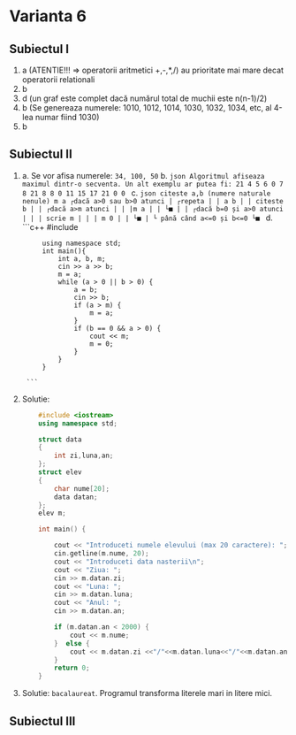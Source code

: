 # Varianta 6

## Subiectul I
1. a (ATENTIE!!! => operatorii aritmetici +,-,*,/) au prioritate mai mare decat operatorii relationali
2. b
3. d (un graf este complet dacă numărul total de muchii este n(n-1)/2)
4. b (Se genereaza numerele: 1010, 1012, 1014, 1030, 1032, 1034, etc, al 4-lea numar fiind 1030)
5. b
## Subiectul II
1. 
    a. Se vor afisa numerele: `34, 100, 50`
    b. 
        ```json
            Algoritmul afiseaza maximul dintr-o secventa.
            Un alt exemplu ar putea fi: 21 4 5 6 0 7 8 21 8 8 0 11 15 17 21 0 0
        ```
    c.
        ```json
            citeste a,b (numere naturale nenule)
            m a
            ┌dacă a>0 sau b>0 atunci
            | ┌repeta
            | | a b
            | | citeste b
            | | ┌dacă a>m atunci
            | | |m a
            | | └■
            | | ┌dacă b=0 și a>0 atunci
            | | | scrie m
            | | | m 0
            | | └■
            | └ până când a<=0 și b<=0
            └■
        ```
    d.
        ```c++
            #include <iostream>

            using namespace std;
            int main(){
                int a, b, m;
                cin >> a >> b;
                m = a;
                while (a > 0 || b > 0) {
                    a = b;
                    cin >> b;
                    if (a > m) {
                        m = a;
                    }
                    if (b == 0 && a > 0) {
                        cout << m;
                        m = 0;
                    }
                }
            }

        ```
2. Solutie:
    ```c++
        #include <iostream>
        using namespace std;

        struct data
        {
            int zi,luna,an;
        };
        struct elev
        {
            char nume[20];
            data datan;
        };
        elev m;

        int main() {

            cout << "Introduceti numele elevului (max 20 caractere): ";
            cin.getline(m.nume, 20);
            cout << "Introduceti data nasterii\n";
            cout << "Ziua: ";
            cin >> m.datan.zi;
            cout << "Luna: ";
            cin >> m.datan.luna;
            cout << "Anul: ";
            cin >> m.datan.an;

            if (m.datan.an < 2000) {
                cout << m.nume;
            }  else {
                cout << m.datan.zi <<"/"<<m.datan.luna<<"/"<<m.datan.an;
            }
            return 0;
        }

    ```
3. Solutie: `bacalaureat`. Programul transforma literele mari in litere mici.
## Subiectul III
